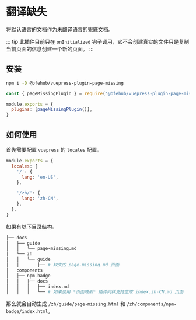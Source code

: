 # 翻译缺失

将默认语言的文档作为未翻译语言的兜底文档。

::: tip
此插件目前只在 `onInitialized` 钩子调用，它不会创建真实的文件只是复制当前页面的信息创建一个新的页面。
:::

## 安装

```sh
npm i -D @bfehub/vuepress-plugin-page-missing
```

```js
const { pageMissingPlugin } = require('@bfehub/vuepress-plugin-page-missing')

module.exports = {
  plugins: [pageMissingPlugin()],
}
```

## 如何使用

首先需要配置 `vuepress` 的 `locales` 配置。

```js
module.exports = {
  locales: {
    '/': {
      lang: 'en-US',
    },

    '/zh/': {
      lang: 'zh-CN',
    },
  },
}
```

如果有以下目录结构。

```sh
├── docs
│   ├── guide
│   │   └── page-missing.md
│   └── zh
│   │   └── guide
│   │       ├── # 缺失的 page-missing.md 页面
│   components
│   ├── npm-badge
│   │   ├── docs
│   │   │   ├── index.md
│   │   │   └── # 如果使用 *页面映射* 插件同样支持生成 index.zh-CN.md 页面
```

那么就会自动生成 `/zh/guide/page-missing.html` 和 `/zh/components/npm-badge/index.html`。
